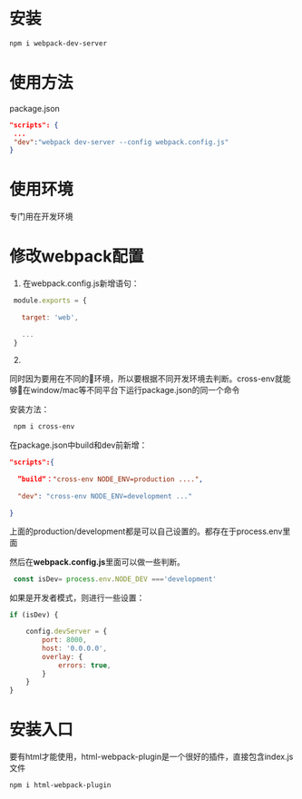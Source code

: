 # 安装
```bash
npm i webpack-dev-server
```

# 使用方法

package.json
```json
"scripts": { 
 ...
 "dev":"webpack dev-server --config webpack.config.js"
}
```

# 使用环境

专门用在开发环境

# 修改webpack配置
1. 在webpack.config.js新增语句：
```js
 module.exports = {
 
   target: 'web',
 
   ...
 }
```

2. 
同时因为要用在不同的环境，所以要根据不同开发环境去判断。cross-env就能够在window/mac等不同平台下运行package.json的同一个命令
   
安装方法：
```bash
 npm i cross-env
```

在package.json中build和dev前新增：
```json
"scripts":{
 
  ”build“："cross-env NODE_ENV=production ....",
 
  "dev": "cross-env NODE_ENV=development ..."
 
}
```

上面的production/development都是可以自己设置的。都存在于process.env里面

然后在**webpack.config.js**里面可以做一些判断。
```js
 const isDev= process.env.NODE_DEV ==='development'
```

如果是开发者模式，则进行一些设置：
```js
if (isDev) {

    config.devServer = {
        port: 8000,
        host: '0.0.0.0',
        overlay: {
            errors: true,
        }
    }
}
```

# 安装入口
要有html才能使用，html-webpack-plugin是一个很好的插件，直接包含index.js文件
```bash
npm i html-webpack-plugin
```